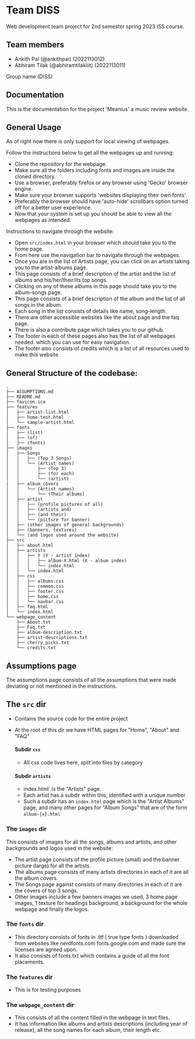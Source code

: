 # Team DISS

Web development team project for 2nd semester spring 2023 ISS course.

## Team members

- Ankith Pai (@ankithpai) (2022113012)
- Abhiram Tilak (@abhiramtilakiiit) (2022113011)

Group name (DISS)

## Documentation

This is the documentation for the project 'Meanius' a music review website.

## General Usage

As of right now there is only support for local viewing of webpages.

Follow the instructions below to get all the webpages up and running:

- Clone the repository for the webpage.
- Make sure all the folders including fonts and images are inside the cloned directory.
- Use a browser, preferably firefox or any browser using 'Gecko' browser engine.
- Make sure your browser supports 'websites displaying their own fonts'.
- Preferably the browser should have 'auto-hide' scrollbars option turned off for a better user experience.
- Now that your system is set up you should be able to view all the webpages as intended.

Instructions to navigate through the website:

- Open `src/index.html` in your browser which should take you to the home page.
- From here use the navigation bar to navigate through the webpages.
- Once you are in the list of Artists page, you can click on an artists taking you to the artist-albums page.
- This page consists of a brief description of the artist and the list of albums and his/her/their/its top songs.
- Clicking on any of these albums in this page should take you to the album-songs page.
- This page consists of a brief description of the album and the list of all songs in the album.
- Each song in the list consists of details like name, song-length.
- There are other accessible websites like the about page and the faq page.
- There is also a contribute page which takes you to our github.
- The footer in each of these pages also has the list of all webpages needed. which you can use for easy navigation.
- The footer also consists of credits which is a list of all resources used to make this website

## General Structure of the codebase:

```
.
├── ASSUMPTIONS.md
├── README.md
├── favicon.ico
├── features
│   ├── artist-list.html
│   ├── home-test.html
│   └── sample-artist.html
├── fonts
│   ├── (list)
│   ├── (of)
│   ├── (fonts)
├── images
│   ├── Songs
│   │   ├── (Top 3 Songs)
│   │   └── (Artist names)
│   │       ├── (Top 3)
│   │       ├── (for each)
│   │       └── (artist)
|   ├── album_covers
│   │   └── (Artist names)
│   │       └── (Their albums)
│   ├── artist
│   │   ├── (profile pictures of all)
│   │   ├── (artists and)
│   │   ├── (and their)
│   │   └── (picture for banner)
│   ├── (other images of general backgrounds)
│   ├── (banners, textures)
│   └── (and logos used around the website)
├── src
│   ├── about.html
│   ├── artists
│   │   ├── Y (Y - artist index)
│   │   |   ├── album-X.html (X - album index)
│   │   │   └── index.html
│   │   └── index.html
│   ├── css
│   │   ├── albums.css
│   │   ├── common.css
│   │   ├── footer.css
│   │   ├── home.css
│   │   └── navbar.css
│   ├── faq.html
│   └── index.html
└── webpage_content
    ├── About.txt
    ├── Faq.txt
    ├── album-description.txt
    ├── artist-descriptions.txt
    ├── cherry_picks.txt
    └── credits.txt

```

## Assumptions page

The assumptions page consists of all the assumptions that were made deviating or not mentioned in the instructions.

## The `src` dir

- Contains the source code for the entire project
- At the root of this dir we have HTML pages for "Home", "About" and "FAQ"

  #### Subdir `css`

  - All css code lives here, split into files by category

  #### Subdir `artists`

  - index.html` is the "Artists" page.
  - Each artist has a subdir within this, identified with a unique number
  - Such a subdir has an `index.html` page which is the "Artist Albums" page, and many
    other pages for "Album Songs" that are of the form `album-{x}.html`

### The `images` dir

This consists of images for all the songs, albums and artists, and other backgrounds and logos used in the website:

- The artist page consists of the profile picture (small) and the banner picture (large) for all the artists.
- The albums page consists of many artists directories in each of it are all the album covers.
- The Songs page against consists of many directories in each of it are the covers of top 3 songs.
- Other images include a few banners images we used, 3 home page images, 1 texture for headings
  background, a background for the whole webpage and finally the logos.

### The `fonts` dir

- This directory consists of fonts in .ttf ( true type fonts ) downloaded from websites like nerdfonts.com
  fonts.google.com and made sure the licenses are agreed upon.
- It also consists of fonts.txt which contains a guide of all the font placements.

### The `features` dir

- This is for testing purposes

### The `webpage_content` dir

- This consists of all the content filled in the webpage in text files.
- It has information like albums and artists descriptions (including year of release),
  all the song names for each album, their length etc.
